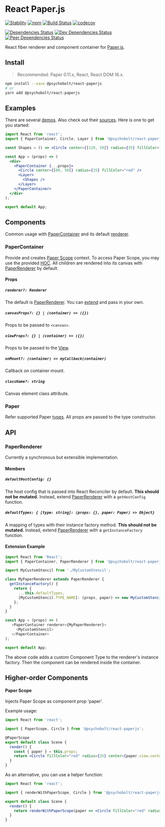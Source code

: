 # React Paper.js

[![Stability](https://img.shields.io/badge/Stability-Experimental-Orange.svg)](https://nodejs.org/api/documentation.html#documentation_stability_index)
[![npm](https://img.shields.io/npm/v/@psychobolt/react-paperjs.svg)](https://www.npmjs.com/package/@psychobolt/react-paperjs)
[![Build Status](https://travis-ci.org/psychobolt/react-paperjs.svg?branch=master)](https://travis-ci.org/psychobolt/react-paperjs)
[![codecov](https://codecov.io/gh/psychobolt/react-paperjs/branch/master/graph/badge.svg)](https://codecov.io/gh/psychobolt/react-paperjs)

[![Dependencies Status](https://david-dm.org/psychobolt/react-paperjs.svg)](https://david-dm.org/psychobolt/react-paperjs)
[![Dev Dependencies Status](https://david-dm.org/psychobolt/react-paperjs/dev-status.svg)](https://david-dm.org/psychobolt/react-paperjs?type=dev)
[![Peer Dependencies Status](https://david-dm.org/psychobolt/react-paperjs/peer-status.svg)](https://david-dm.org/psychobolt/react-paperjs?type=peer)

React fiber renderer and component container for [Paper.js](http://paperjs.org/).

## Install

> Recommended: Paper 0.11.x, React, React DOM 16.x.

```sh
npm install --save @psychobolt/react-paperjs
# or
yarn add @psychobolt/react-paperjs
```

## Examples

There are several [demos](https://psychobolt.github.io/react-paperjs). Also check out their [sources](stories). Here is one to get you started:

```jsx
import React from 'react';
import { PaperContainer, Circle, Layer } from '@psychobolt/react-paperjs'

const Shapes = () => <Circle center={[120, 50]} radius={35} fillColor="#00FF00" />;

const App = (props) => (
  <div>
    <PaperContainer {...props}>
      <Circle center={[80, 50]} radius={35} fillColor="red" />
      <Layer>
        <Shapes />
      </Layer>
    </PaperContainer>
  </div>
);

export default App;
```

## Components

Common usage with [PaperContainer](#papercontainer) and its default [renderer](#paperrenderer).

### PaperContainer

Provide and creates [Paper Scope](http://paperjs.org/reference/paperscope/) context. To access Paper Scope, you may use the provided [HOC](#paper-scope). All children are rendered into its canvas with [PaperRenderer](#paperrenderer) by default.

#### Props

##### `renderer?: Renderer`

The default is [PaperRenderer](#paperrenderer). You can [extend](#extension-example) and pass in your own.

##### `canvasProps?: {} | (container) => ({})`

Props to be passed to ```<canvas>```. 

##### `viewProps?: {} | (container) => ({})`

Props to be passed to the [View](http://paperjs.org/reference/view/).

##### `onMount?: (container) => myCallback(container)`

Callback on container mount.

##### `className?: string`

Canvas element class attribute.

### Paper

Refer supported Paper [types](src/Paper.types.js). All props are passed to the type constructor.

## API

### PaperRenderer

Currently a synchronous but extensible implementation.

#### Members

##### `defaultHostConfig: {}`

The host config that is passed into React Reconciler by default. __This should not be mutated.__ Instead, extend [PaperRenderer](#paperrenderer) with a ```getHostConfig``` function.

##### `defaultTypes: { [type: string]: (props: {}, paper: Paper) => Object}`

A mapping of types with their instance factory method. __This should not be mutated.__ Instead, extend [PaperRenderer](#paperrenderer) with a ```getInstanceFactory``` function.

#### Extension Example

```js
import React from 'React';
import { PaperContainer, PaperRenderer } from '@psychobolt/react-paperjs'

import MyCustomStencil from './MyCustomStencil';

class MyPaperRenderer extends PaperRenderer {
  getInstanceFactory() {
    return { 
      ...this.defaultTypes,
      [MyCustomStencil.TYPE_NAME]: (props, paper) => new MyCustomStencil(props),
    };
  }
}

const App = (props) => (
   <PaperContainer renderer={MyPaperRenderer}>
     <MyCustomStencil>
   </PaperContainer>
);

export default App;
```

The above code adds a custom Component Type to the renderer's instance factory. Then the component can be rendered inside the container.

## Higher-order Components

#### Paper Scope

Injects Paper Scope as component prop 'paper'.

Example usage:
```jsx
import React from 'react';

import { PaperScope, Circle } from '@psychobolt/react-paperjs';

@PaperScope
export default class Scene {
  render() {
    const { paper } = this.props;
    return <Circle fillColor="red" radius={35} center={paper.view.center} />;
  }
}
```

As an alternative, you can use a helper function:
```jsx
import React from 'react';

import { renderWithPaperScope, Circle } from '@psychobolt/react-paperjs';

export default class Scene {
  render() {
    return renderWithPaperScope(paper => <Circle fillColor="red" radius={35} center={paper.view.center} />);
  }
}
```